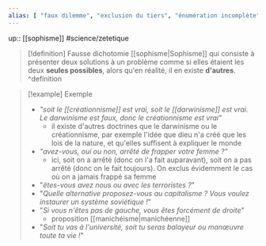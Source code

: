 ```yaml
---
alias: [ "faux dilemme", "exclusion du tiers", "énumération incomplète" ]
---
```

up:: [[sophisme]]
#science/zetetique 

> [!definition] Fausse dichotomie
> [[sophisme|Sophisme]] qui consiste à présenter deux solutions à un problème comme si elles étaient les deux **seules possibles**, alors qu'en réalité, il en existe **d'autres**.
^definition

> [!example] Exemple 
> - *"soit le [[créationnisme]] est vrai, soit le [[darwinisme]] est vrai. Le darwinisme est faux, donc le créationnisme est vrai"*
>     - il existe d'autres doctrines que le darwinisme ou le créationnisme, par exemple l'idée que dieu n'a créé que les lois de la nature, et qu'elles suffisent à expliquer le monde
> - *"avez-vous, oui ou non, arrêté de frapper votre femme ?"*
>     - ici, soit on a arrêté (donc on l'a fait auparavant), soit on a pas arrêté (donc on le fait toujours). On exclus évidemment le cas où on a jamais frappé sa femme
> - "*êtes-vous avez nous ou avec les terroristes ?*"
> - "*Quelle alternative proposez-vous au capitalisme ? Vous voulez instaurer un système soviétique !*"
> - "*Si vous n'êtes pas de gauche, vous êtes forcément de droite*"
>     - proposition [[manichéisme|manichéenne]]
> - "*Soit tu vas à l'université, soit tu seras balayeur ou manœuvre toute ta vie !*"

